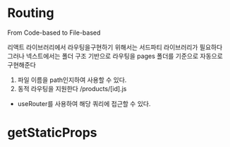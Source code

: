 # Routing

From Code-based to File-based

리액트 라이브러리에서 라우팅을구현하기 위해서는 서드파티 라이브러리가 필요하다
그러나 넥스트에서는 폴더 구조 기반으로 라우팅을 pages 폴더를 기준으로 자동으로 구현해준다

1. 파일 이름을 path인지하여 사용할 수 있다.
2. 동적 라우팅을 지원한다 /products/[id].js

- useRouter를 사용하여 해당 쿼리에 접근할 수 있다.

# getStaticProps
